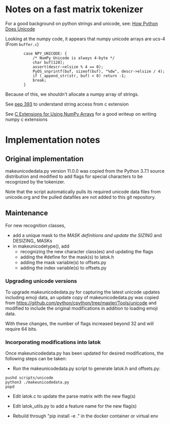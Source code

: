 # Notes on a fast matrix tokenizer

For a good background on python strings and unicode, see: [How Python Does Unicode](https://www.b-list.org/weblog/2017/sep/05/how-python-does-unicode/)

Looking at the numpy code, it appears that numpy unicode arrays are ucs-4
(From `buffer.c`)
```
        case NPY_UNICODE: {
            /* NumPy Unicode is always 4-byte */
            char buf[128];
            assert(descr->elsize % 4 == 0);
            PyOS_snprintf(buf, sizeof(buf), "%dw", descr->elsize / 4);
            if (_append_str(str, buf) < 0) return -1;
            break;
        }

```
Because of this, we shouldn't allocate a numpy array of strings.

See [pep 393](https://www.python.org/dev/peps/pep-0393/) to understand string access from c extension

See [C Extensions for Using NumPy Arrays](https://scipy-cookbook.readthedocs.io/items/C_Extensions_NumPy_arrays.html) for a good writeup on writing numpy c extensions

# Implementation notes

## Original implementation

makeunicodedata.py version 11.0.0 was copied from the Python 3.7.1 source distribution and modified to add flags for special characters to be recognized by the tokenizer.

Note that the script automatically pulls its required unicode data files from unicode.org and the pulled datafiles are not added to this git repository.

## Maintenance

For new recognition classes,
* add a unique mask to the _MASK definitions and update the SIZING_ and DESIZING_ MASKs
* in makeunicodetype(), add
   * recognizing the new character class(es) and updating the flags
   * adding the #define for the mask(s) to latok.h
   * adding the mask variable(s) to offsets.py
   * adding the index variable(s) to offsets.py

### Upgrading unicode versions

To upgrade makeunicodedata.py for capturing the latest unicode updates including emoji data, an update copy of makeunicodedata.py was copied from https://github.com/python/cpython/tree/master/Tools/unicode and modified to include the original modifications in addition to loading emoji data.

With these changes, the number of flags increased beyond 32 and will require 64 bits.

### Incorporating modifications into latok

Once makeunicodedata.py has been updated for desired modifications, the following steps can be taken:

* Run the makeunicodedata.py script to generate latok.h and offsets.py:
```
pushd scripts/unicode
python3 ./makeunicodedata.py
popd
```

* Edit latok.c to update the parse matrix with the new flag(s)

* Edit latok_utils.py to add a feature name for the new flag(s)

* Rebuild through "pip install -e ." in the docker container or virtual env
